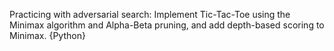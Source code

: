 Practicing with adversarial search: Implement Tic-Tac-Toe using the Minimax algorithm and Alpha-Beta pruning, and add depth-based scoring to Minimax. {Python}
